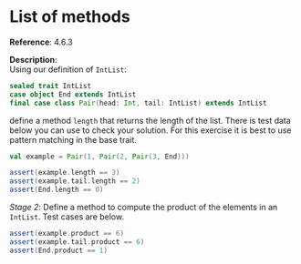 # List of methods

**Reference**: 4.6.3

**Description**:  
Using our definition of `IntList`:

```scala
sealed trait IntList
case object End extends IntList
final case class Pair(head: Int, tail: IntList) extends IntList
```

define a method `length` that returns the length of the list.
There is test data below you can use to check your solution.
For this exercise it is best to use pattern matching in the
base trait.

```scala
val example = Pair(1, Pair(2, Pair(3, End)))

assert(example.length == 3)
assert(example.tail.length == 2)
assert(End.length == 0)
```

*Stage 2*: Define a method to compute the product of the elements
in an `IntList`. Test cases are below.

```scala
assert(example.product == 6)
assert(example.tail.product == 6)
assert(End.product == 1)
```
